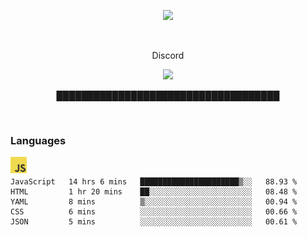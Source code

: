 <p align="center">
  <img src="https://lewd.pics/p/Nlws.png">
</p>
‎<p align="center">Discord</p>

<p align="center">
  <img src="https://discord.c99.nl/widget/theme-2/287977955240706060.png">
</p>

<p align="center">████████████████████████████████████</p></br>

### Languages

<img align="left" alt="JavaScript" width="26px" src="https://raw.githubusercontent.com/github/explore/80688e429a7d4ef2fca1e82350fe8e3517d3494d/topics/javascript/javascript.png" /></br>

<!--START_SECTION:waka-->
```text
JavaScript   14 hrs 6 mins   ██████████████████████▒░░   88.93 % 
HTML         1 hr 20 mins    ██░░░░░░░░░░░░░░░░░░░░░░░   08.48 % 
YAML         8 mins          ▒░░░░░░░░░░░░░░░░░░░░░░░░   00.94 % 
CSS          6 mins          ░░░░░░░░░░░░░░░░░░░░░░░░░   00.66 % 
JSON         5 mins          ░░░░░░░░░░░░░░░░░░░░░░░░░   00.61 % 
```
<!--END_SECTION:waka-->
